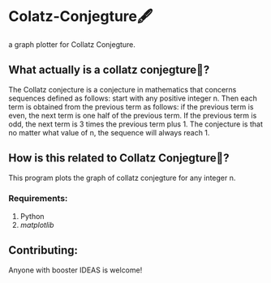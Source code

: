 # Colatz-Conjegture🖋
a graph plotter for Collatz Conjegture.

## What actually is a collatz conjegture🤔?

The Collatz conjecture is a conjecture in mathematics that concerns sequences defined as follows: start with any positive integer n. Then each term is obtained from the previous term as follows: if the previous term is even, the next term is one half of the previous term. If the previous term is odd, the next term is 3 times the previous term plus 1. The conjecture is that no matter what value of n, the sequence will always reach 1. 

## How is this related to Collatz Conjegture🤔?

This program plots the graph of collatz conjegture for any integer n.

### Requirements:
1. Python
2. *matplotlib*

## Contributing:
Anyone with booster IDEAS is welcome!
